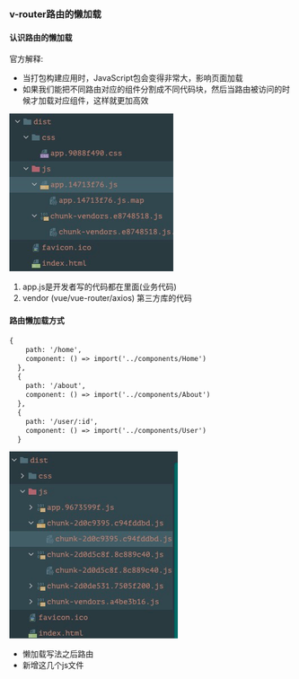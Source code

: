 ### v-router路由的懒加载

#### 认识路由的懒加载
官方解释:
* 当打包构建应用时，JavaScript包会变得非常大，影响页面加载
* 如果我们能把不同路由对应的组件分割成不同代码块，然后当路由被访问的时候才加载对应组件，这样就更加高效

![img.png](img.png)
1. app.js是开发者写的代码都在里面(业务代码)
2. vendor (vue/vue-router/axios) 第三方库的代码

#### 路由懒加载方式
```vue
{
    path: '/home',
    component: () => import('../components/Home')
  },
  {
    path: '/about',
    component: () => import('../components/About')
  },
  {
    path: '/user/:id',
    component: () => import('../components/User')
  }
```

![img_1.png](img_1.png)
* 懒加载写法之后路由
* 新增这几个js文件
